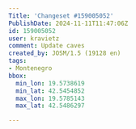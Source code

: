 ```yaml
---
Title: 'Changeset #159005052'
PublishDate: 2024-11-11T11:47:06Z
id: 159005052
user: kravietz
comment: Update caves
created_by: JOSM/1.5 (19128 en)
tags:
- Montenegro
bbox:
  min_lon: 19.5738619
  min_lat: 42.5454852
  max_lon: 19.5785143
  max_lat: 42.5486297

---
```

